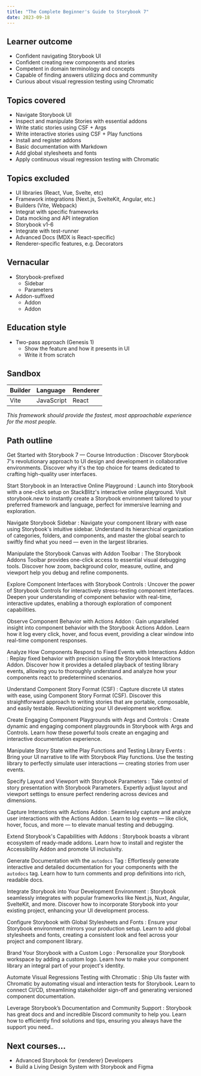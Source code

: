 ```yaml
---
title: "The Complete Beginner's Guide to Storybook 7"
date: 2023-09-18
---
```


## Learner outcome

- Confident navigating Storybook UI
- Confident creating new components and stories
- Competent in domain terminology and concepts
- Capable of finding answers utilizing docs and community
- Curious about visual regression testing using Chromatic

## Topics covered

- Navigate Storybook UI
- Inspect and manipulate Stories with essential addons
- Write static stories using CSF + Args
- Write interactive stories using CSF + Play functions
- Install and register addons
- Basic documentation with Markdown
- Add global stylesheets and fonts
- Apply continuous visual regression testing with Chromatic

## Topics excluded

- UI libraries (React, Vue, Svelte, etc)
- Framework integrations (Next.js, SvelteKit, Angular, etc.)
- Builders (Vite, Webpack)
- Integrat with specific frameworks
- Data mocking and API integration
- Storybook v1-6
- Integrate with test-runner
- Advanced Docs (MDX is React-specific)
- Renderer-specific features, e.g. Decorators

## Vernacular

- Storybook-prefixed
  - Sidebar
  - Parameters
- Addon-suffixed
  - Addon
  - Addon

## Education style

- Two-pass approach (Genesis 1)
  - Show the feature and how it presents in UI
  - Write it from scratch

## Sandbox

| Builder | Language   | Renderer |
| :------ | :--------- | :------- |
| Vite    | JavaScript | React    |

_This framework should provide the fastest, most approachable experience for the most people._

## Path outline

Get Started with Storybook 7 — Course Introduction
: Discover Storybook 7's revolutionary approach to UI design and development in collaborative environments. Discover why it's the top choice for teams dedicated to crafting high-quality user interfaces.

Start Storybook in an Interactive Online Playground
: Launch into Storybook with a one-click setup on StackBlitz's interactive online playground. Visit storybook.new to instantly create a Storybook environment tailored to your preferred framework and language, perfect for immersive learning and exploration.

Navigate Storybook Sidebar
: Navigate your component library with ease using Storybook's intuitive sidebar. Understand its hierarchical organization of categories, folders, and components, and master the global search to swiftly find what you need — even in the largest libraries.

Manipulate the Storybook Canvas with Addon Toolbar
: The Storybook Addons Toolbar provides one-click access to essential visual debugging tools. Discover how zoom, background color, measure, outline, and viewport help you debug and refine components.

Explore Component Interfaces with Storybook Controls
: Uncover the power of Storybook Controls for interactively stress-testing component interfaces. Deepen your understanding of component behavior with real-time, interactive updates, enabling a thorough exploration of component capabilities.

Observe Component Behavior with Actions Addon
: Gain unparalleled insight into component behavior with the Storybook Actions Addon. Learn how it log every click, hover, and focus event, providing a clear window into real-time component responses.

Analyze How Components Respond to Fixed Events with Interactions Addon
: Replay fixed behavior with precision using the Storybook Interactions Addon. Discover how it provides a detailed playback of testing library events, allowing you to thoroughly understand and analyze how your components react to predetermined scenarios.

Understand Component Story Format (CSF)
: Capture discrete UI states with ease, using Component Story Format (CSF). Discover this straightforward approach to writing stories that are portable, composable, and easily testable. Revolutionizing your UI development workflow.

Create Engaging Component Playgrounds with Args and Controls
: Create dynamic and engaging component playgrounds in Storybook with Args and Controls. Learn how these powerful tools create an engaging and interactive documentation experience.

Manipulate Story State withe Play Functions and Testing Library Events
: Bring your UI narrative to life with Storybook Play functions. Use the testing library to perfectly simulate user interactions — creating stories from user events.

Specify Layout and Viewport with Storybook Parameters
: Take control of story presentation with Storybook Parameters. Expertly adjust layout and viewport settings to ensure perfect rendering across devices and dimensions.

Capture Interactions with Actions Addon
: Seamlessly capture and analyze user interactions with the Actions Addon. Learn to log events — like click, hover, focus, and more — to elevate manual testing and debugging.

Extend Storybook's Capabilities with Addons
: Storybook boasts a vibrant ecosystem of ready-made addons. Learn how to install and register the Accessibility Addon and promote UI inclusivity.

Generate Documentation with the `autodocs` Tag
: Effortlessly generate interactive and detailed documentation for your components with the `autodocs` tag. Learn how to turn comments and prop definitions into rich, readable docs.

Integrate Storybook into Your Development Environment
: Storybook seamlessly integrates with popular frameworks like Next.js, Nuxt, Angular, SvelteKit, and more. Discover how to incorporate Storybook into your existing project, enhancing your UI development process.

Configure Storybook with Global Stylesheets and Fonts
: Ensure your Storybook environment mirrors your production setup. Learn to add global stylesheets and fonts, creating a consistent look and feel across your project and component library.

Brand Your Storybook with a Custom Logo
: Personalize your Storybook workspace by adding a custom logo. Learn how to make your component library an integral part of your project's identity.

Automate Visual Regressions Testing with Chromatic
: Ship UIs faster with Chromatic by automating visual and interaction tests for Storybook. Learn to connect CI/CD, streamlining stakeholder sign-off and generating versioned component documentation.

Leverage Storybook’s Documentation and Community Support
: Storybook has great docs and and incredible Discord community to help you. Learn how to efficiently find solutions and tips, ensuring you always have the support you need..

## Next courses…

- Advanced Storybook for {renderer} Developers
- Build a Living Design System with Storybook and Figma
